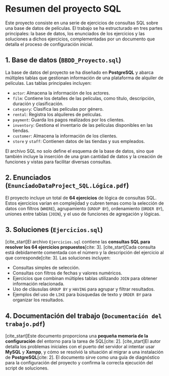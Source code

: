 # Resumen del proyecto SQL

Este proyecto consiste en una serie de ejercicios de consultas SQL sobre una base de datos de películas. El trabajo se ha estructurado en tres partes principales: la base de datos, los enunciados de los ejercicios y las soluciones a dichos ejercicios, complementadas por un documento que detalla el proceso de configuración inicial.

## 1. Base de datos (`BBDD_Proyecto.sql`)
La base de datos del proyecto se ha diseñado en **PostgreSQL** y abarca múltiples tablas que gestionan información de una plataforma de alquiler de películas. Las tablas principales incluyen:

* `actor`: Almacena la información de los actores.
* `film`: Contiene los detalles de las películas, como título, descripción, duración y clasificación.
* `category`: Clasifica las películas por género.
* `rental`: Registra los alquileres de películas.
* `payment`: Guarda los pagos realizados por los clientes.
* `inventory`: Gestiona el inventario de las películas disponibles en las tiendas.
* `customer`: Almacena la información de los clientes.
* `store` y `staff`: Contienen datos de las tiendas y sus empleados.

El archivo SQL no solo define el esquema de la base de datos, sino que también incluye la inserción de una gran cantidad de datos y la creación de funciones y vistas para facilitar diversas consultas.

## 2. Enunciados (`EnunciadoDataProject_SQL.Lógica.pdf`)
El proyecto incluye un total de **64 ejercicios** de lógica de consultas SQL. Estos ejercicios varían en complejidad y cubren temas como la selección de datos con filtros (`WHERE`), agrupamiento (`GROUP BY`), ordenamiento (`ORDER BY`), uniones entre tablas (`JOIN`), y el uso de funciones de agregación y lógicas.

## 3. Soluciones (`Ejercicios.sql`)
[cite_start]El archivo `Ejercicios.sql` contiene las **consultas SQL para resolver los 64 ejercicios propuestos**[cite: 3]. [cite_start]Cada consulta está debidamente comentada con el número y la descripción del ejercicio al que corresponde[cite: 3]. Las soluciones incluyen:
* Consultas simples de selección.
* Consultas con filtros de fechas y valores numéricos.
* Ejercicios que combinan múltiples tablas utilizando `JOIN` para obtener información relacionada.
* Uso de cláusulas `GROUP BY` y `HAVING` para agrupar y filtrar resultados.
* Ejemplos del uso de `LIKE` para búsquedas de texto y `ORDER BY` para organizar los resultados.

## 4. Documentación del trabajo (`Documentación del trabajo.pdf`)
[cite_start]Este documento proporciona una **pequeña memoria de la configuración** del entorno para la tarea de SQL[cite: 2]. [cite_start]El autor detalla los problemas iniciales con el puerto del servidor al intentar usar **MySQL** y **Xampp**, y cómo se resolvió la situación al migrar a una instalación de **PostgreSQL**[cite: 2]. El documento sirve como una guía de diagnóstico para la configuración del proyecto y confirma la correcta ejecución del script de soluciones.